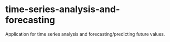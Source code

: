 # time-series-analysis-and-forecasting
Application for time series analysis and forecasting/predicting future values.
